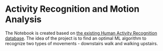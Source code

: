 # Activity Recognition and Motion Analysis

The Notebook is created based on [the existing Human Activity Recognition database](https://www.kaggle.com/datasets/uciml/human-activity-recognition-with-smartphones). The idea of the project is to find an optimal ML algorithm to recognize two types of movements - downstairs walk and walking upstairs.
